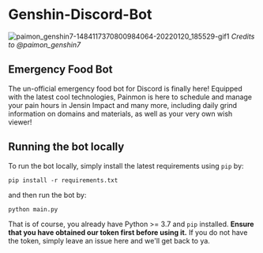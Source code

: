 # Genshin-Discord-Bot
![paimon_genshin7-1484117370800984064-20220120_185529-gif1](https://user-images.githubusercontent.com/25546711/154844881-93e59643-16e0-4296-a3ba-4b763ac19e40.gif)
*Credits to @paimon_genshin7*

## Emergency Food Bot

The un-official emergency food bot for Discord is finally here! Equipped with the latest cool technologies, Painmon is here to schedule and manage your pain hours in Jensin Impact and many more, including daily grind information on domains and materials, as well as your very own wish viewer!

## Running the bot locally

To run the bot locally, simply install the latest requirements using `pip` by:
```
pip install -r requirements.txt
```
and then run the bot by:
```
python main.py
```
That is of course, you already have Python >= 3.7 and `pip` installed. **Ensure that you have obtained our token first before using it.** If you do not have the token, simply leave an issue here and we'll get back to ya.
